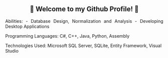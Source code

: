 <h2 align="center">
  👋 Welcome to my Github Profile! 👋
</h2>

<p align="justify">
  Abilities:
  - Database Design, Normalization and Analysis
  - Developing Desktop Applications
  
  Programming Languages: C#, C++, Java, Python, Assembly
  
  Technologies Used: Microsoft SQL Server, SQLite, Entity Framework, Visual Studio
</p>

<!--
<p align="center">
  <a href="https://www.facebook.com/fge.demin">
    <img src="https://img.shields.io/badge/Facebook-informational?style=flat&logo=facebook&logoColor=white&color=1877F2">
  </a>
  <a href="https://www.instagram.com/fgedemin">
    <img src="https://img.shields.io/badge/Instagram-informational?style=flat&logo=instagram&logoColor=white&color=E4405F">
  </a>
</p>

**FDemin/FDemin** is a ✨ _special_ ✨ repository because its `README.md` (this file) appears on your GitHub profile.

Here are some ideas to get you started:

- 🔭 I’m currently working on ...
- 🌱 I’m currently learning ...
- 👯 I’m looking to collaborate on ...
- 🤔 I’m looking for help with ...
- 💬 Ask me about ...
- 📫 How to reach me: ...
- 😄 Pronouns: ...
- ⚡ Fun fact: ...
-->

